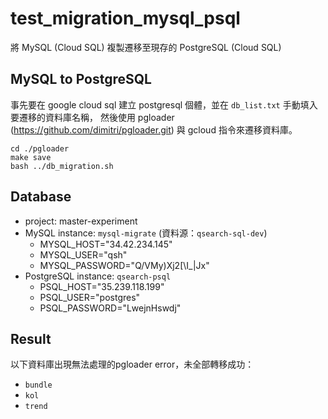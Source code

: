 # test_migration_mysql_psql
將 MySQL (Cloud SQL) 複製遷移至現存的 PostgreSQL (Cloud SQL)

## MySQL to PostgreSQL
事先要在 google cloud sql 建立 postgresql 個體，並在 `db_list.txt` 手動填入要遷移的資料庫名稱，
然後使用 pgloader (https://github.com/dimitri/pgloader.git) 與 gcloud 指令來遷移資料庫。
```
cd ./pgloader
make save
bash ../db_migration.sh
```

## Database
- project: master-experiment
- MySQL instance: `mysql-migrate` (資料源：`qsearch-sql-dev`)
  - MYSQL_HOST="34.42.234.145"
  - MYSQL_USER="qsh"
  - MYSQL_PASSWORD="Q/VMy)Xj2[\I_|Jx"
- PostgreSQL instance: `qsearch-psql`
  - PSQL_HOST="35.239.118.199"
  - PSQL_USER="postgres"
  - PSQL_PASSWORD="LwejnHswdj"


## Result
以下資料庫出現無法處理的pgloader error，未全部轉移成功：
- `bundle`
- `kol`
- `trend`
